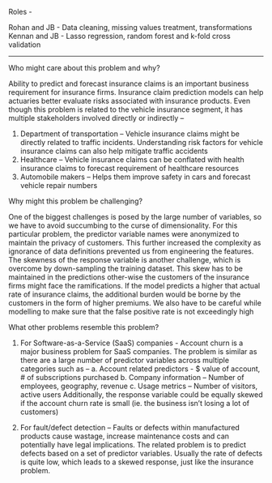 Roles - 

Rohan and JB - Data cleaning, missing values treatment, transformations
Kennan and JB - Lasso regression, random forest and k-fold cross validation

----------------------------------------------------------------------------------------------------------------------------------

Who might care about this problem and why?

Ability to predict and forecast insurance claims is an important business requirement for insurance firms. Insurance claim prediction models can help actuaries better evaluate risks associated with insurance products. 
Even though this problem is related to the vehicle insurance segment, it has multiple stakeholders involved directly or indirectly – 
1.	Department of transportation – Vehicle insurance claims might be directly related to traffic incidents. Understanding risk factors for vehicle insurance claims can also help mitigate traffic accidents 
2.	Healthcare – Vehicle insurance claims can be conflated with health insurance claims to forecast requirement of healthcare resources
3.	Automobile makers – Helps them improve safety in cars and forecast vehicle repair numbers

Why might this problem be challenging?

One of the biggest challenges is posed by the large number of variables, so we have to avoid succumbing to the curse of dimensionality. For this particular problem, the predictor variable names were anonymized to maintain the privacy of customers. This further increased the complexity as ignorance of data definitions prevented us from engineering the features. The skewness of the response variable is another challenge, which is overcome by down-sampling the training dataset. This skew has to be maintained in the predictions other-wise the customers of the insurance firms might face the ramifications. If the model predicts a higher that actual rate of insurance claims, the additional burden would be borne by the customers in the form of higher premiums. We also have to be careful while modelling to make sure that the false positive rate is not exceedingly high

What other problems resemble this problem?

1.	For Software-as-a-Service (SaaS) companies - Account churn is a major business problem for SaaS companies. The problem is similar as there are a large number of predictor variables across multiple categories such as – 
a.	Account related predictors - $ value of account, # of subscriptions purchased
b.	Company information – Number of employees, geography, revenue
c.	Usage metrics – Number of visitors, active users
Additionally, the response variable could be equally skewed if the account churn rate is small (ie. the business isn’t losing a lot of customers)

2.	For fault/defect detection – Faults or defects within manufactured products cause wastage, increase maintenance costs and can potentially have legal implications. The related problem is to predict defects based on a set of predictor variables. Usually the rate of defects is quite low, which leads to a skewed response, just like the insurance problem.
